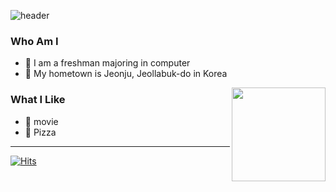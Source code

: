 

![header](https://capsule-render.vercel.app/api?type=Waving&color=e0cb6e&height=200&section=header&text=Developer&fontSize=50)

<!--
**0min0422/0min0422** is a ✨ _special_ ✨ repository because its `README.md` (this file) appears on your GitHub profile.

Here are some ideas to get you started:

-->

### Who Am I

- 🥇 I am a freshman majoring in computer
- 🚅 My hometown is Jeonju, Jeollabuk-do in Korea


<img align='right' src="https://github-readme-stats.vercel.app/api?username=0min0422" height="150">



### What I Like

- 🔵 movie
- 🍕 Pizza

------
[![Hits](https://hits.seeyoufarm.com/api/count/incr/badge.svg?url=https%3A%2F%2Fgithub.com%2F0min0422%2Fhit-counter&count_bg=%23E3900B&title_bg=%23D59797&icon=&icon_color=%23E7E7E7&title=hit&edge_flat=false)](https://hits.seeyoufarm.com)

